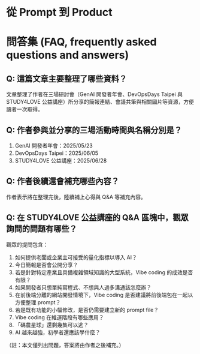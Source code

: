 # 從 Prompt 到 Product

# 問答集 (FAQ, frequently asked questions and answers)

## Q: 這篇文章主要整理了哪些資料？
文章整理了作者在三場研討會（GenAI 開發者年會、DevOpsDays Taipei 與 STUDY4LOVE 公益講座）所分享的簡報連結、會議共筆與相關圖片等資源，方便讀者一次取得。

## Q: 作者參與並分享的三場活動時間與名稱分別是？
1. GenAI 開發者年會：2025/05/23  
2. DevOpsDays Taipei：2025/06/05  
3. STUDY4LOVE 公益講座：2025/06/28  

## Q: 作者後續還會補充哪些內容？
作者表示將在整理完後，陸續補上心得與 Q&A 等補充內容。

## Q: 在 STUDY4LOVE 公益講座的 Q&A 區塊中，觀眾詢問的問題有哪些？
觀眾的提問包含：  
1. 如何提供老闆或企業主可接受的量化指標以導入 AI？  
2. 今日簡報是否會公開分享？  
3. 若是針對特定產業且具備複雜領域知識的大型系統，Vibe coding 的成效是否有限？  
4. 如果開發者只想單純寫程式、不想與人過多溝通該怎麼辦？  
5. 在前後端分離的網站開發情境下，Vibe coding 是否建議將前後端包在一起以方便整理 prompt？  
6. 若是既有功能的小幅修改，是否仍需要建立新的 prompt file？  
7. Vibe coding 在維運階段有哪些應用？  
8. 「碼農星球」還剩幾集可以逃？  
9. AI 越來越強，初學者還應該學什麼？  

（註：本文僅列出問題，答案將由作者之後補充。）